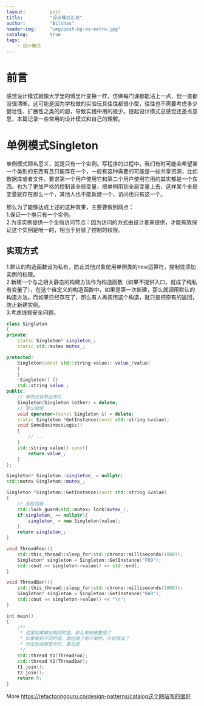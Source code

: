 ```yaml
---
layout:         post
title:          "设计模式汇总"
author:         "Bilthas"
header-img:     "img/post-bg-os-metro.jpg"
catalog:        true
tags:
    - 设计模式
---
```



# 前言

感觉设计模式就像大学里的傅里叶变换一样，仿佛每门课都能沾上一点，但一直都没很清晰。这可能是因为学校做的实验玩具往往都很小型，往往也不需要考虑多少健壮性、扩展性之类的问题，导致实践中用的极少。提起设计模式总感觉还差点意思，本篇记录一些常用的设计模式和自己的理解。

# 单例模式Singleton

单例模式顾名思义，就是只有一个实例。写程序的过程中，我们有时可能会希望某一个类别的东西有且只能存在一个，一般有这种需要的可能是一些共享资源，比如数据库或者文件。要求第一个用户使用它和第二个用户使用它用的其实都是一个东西。也为了更加严格的控制该全局变量，把单例用到全局变量上去，这样某个全局变量就存在那么一个，其他人也不能新建一个，访问也只有这一个。

那么为了能够达成上述的这种效果，主要要做到两点：  
1.保证一个类只有一个实例。  
2.为该实例提供一个全局访问节点：因为访问的方式由设计者来提供，才能有效保证这个实例是唯一的，相当于封锁了控制的权限。  

## 实现方式

1.默认的构造函数设为私有，防止其他对象使用单例类的new运算符，控制住添加实例的权限。  
2.新建一个与之相关静态的构建方法作为构造函数（如果不提供入口，就成了纯私有变量了），在这个自定义的构造函数中，如果是第一次新建，那么就调用默认的构造方法。而如果已经存在了，那么有人再调用这个构造，就只是把原有的返回，防止新建实例。  
3.考虑线程安全问题。  

```cpp
class Singleton
{
private:
    static Singleton* singleton_;
    static std::mutex mutex_;

protected:
    Singleton(const std::string value): value_(value)
    {
    }
    ~Singleton() {}
    std::string value_;
public:
    // 单例应该禁止拷贝
    Singleton(Singleton &other) = delete;
    // 禁止赋值
    void operator=(const Singleton &) = delete;
    static Singleton *GetInstance(const std::string &value);
    void SomeBusinessLogic()
    {
        // ...  
    }
    std::string value() const{
        return value_;
    }
};

Singleton* Singleton::singleton_ = nullptr;
std::mutex Singleton::mutex_;

Singleton *Singleton::GetInstance(const std::string &value)
{
    // 线程加锁
    std::lock_guard<std::mutex> lock(mutex_);
    if(singleton_ == nullptr){
        singleton_ = new Singleton(value);
    }
    return singleton_;
}

void ThreadFoo(){
    std::this_thread::sleep_for(std::chrono::milliseconds(1000));
    Singleton* singleton = Singleton::GetInstance("FOO");
    std::cout << singleton->value() << std::endl;
}

void ThreadBar(){
    std::this_thread::sleep_for(std::chrono::milliseconds(1000));
    Singleton* singleton = Singleton::GetInstance("BAR");
    std::cout << singleton->value() << "\n";
}

int main()
{
    /**
     * 这里如果输出相同的值，那么单例被重用了
     * 如果看到不同的值，就创建了两个单例，出现错误了
     * 涉及到线程安全时，要加锁
     */
    std::thread t1(ThreadFoo);
    std::thread t2(ThreadBar);
    t1.join();
    t2.join();
    return 0;
}
```


More
https://refactoringguru.cn/design-patterns/catalog这个网站写的很好
